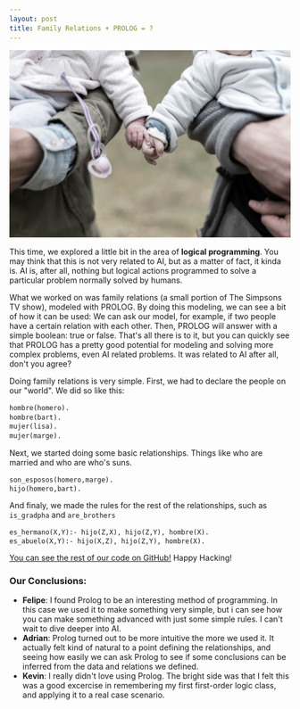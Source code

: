 ```yaml
---
layout: post
title: Family Relations + PROLOG = ?
---
```


<img src="/images/fulls/family.jpg" class="fit image">

This time, we explored a little bit in the area of **logical programming**. You may think that this is not very related to AI, but as a matter of fact, it kinda is. AI is, after all, nothing but logical actions programmed to solve a particular problem normally solved by humans.

What we worked on was family relations (a small portion of The Simpsons TV show), modeled with PROLOG. By doing this modeling, we can see a bit of how it can be used: We can ask our model, for example, if two people have a certain relation with each other. Then, PROLOG will answer with a simple boolean: true or false. That's all there is to it, but you can quickly see that PROLOG has a pretty good potential for modeling and solving more complex problems, even AI related problems. It was related to AI after all, don't you agree?

Doing family relations is very simple. First, we had to declare the people on our "world". We did so like this:

```pl
hombre(homero).
hombre(bart).
mujer(lisa).
mujer(marge).
```

Next, we started doing some basic relationships. Things like who are married and who are who's suns.

```
son_esposos(homero,marge).
hijo(homero,bart).
```

And finaly, we made the rules for the rest of the relationships, such as `is_gradpha` and `are_brothers`

```
es_hermano(X,Y):- hijo(Z,X), hijo(Z,Y), hombre(X).
es_abuelo(X,Y):- hijo(X,Z), hijo(Z,Y), hombre(X).
```


[You can see the rest of our code on GitHub!](https://github.com/AI-DreamTeam/p3-prolog/blob/master/Relaciones_Familiares.pl) Happy Hacking! 


### Our Conclusions: 

- **Felipe**: I found Prolog to be an interesting method of programming. In this case we used it to make something very simple, but i can see how you can make something advanced with just some simple rules. I can't wait to dive deeper into AI.
- **Adrian**: Prolog turned out to be more intuitive the more we used it. It actually felt kind of natural to a point defining the relationships, and seeing how easily we can ask Prolog to see if some conclusions can be inferred from the data and relations we defined.
- **Kevin**: I really didn't love using Prolog. The bright side was that I felt this was a good excercise in remembering my first first-order logic class, and applying it to a real case scenario.
